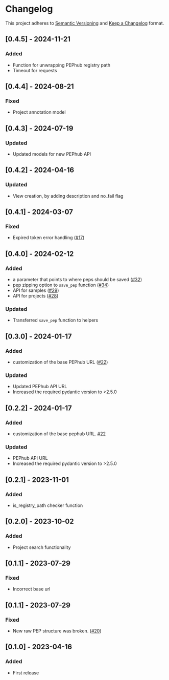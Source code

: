 # Changelog

This project adheres to [Semantic Versioning](https://semver.org/spec/v2.0.0.html) and [Keep a Changelog](https://keepachangelog.com/en/1.0.0/) format.


## [0.4.5] - 2024-11-21
### Added
- Function for unwrapping PEPhub registry path
- Timeout for requests

## [0.4.4] - 2024-08-21
### Fixed
- Project annotation model


## [0.4.3] - 2024-07-19
### Updated
- Updated models for new PEPhub API


## [0.4.2] - 2024-04-16
### Updated
- View creation, by adding description and no_fail flag


## [0.4.1] - 2024-03-07
### Fixed
- Expired token error handling  ([#17](https://github.com/pepkit/pephubclient/issues/17))

## [0.4.0] - 2024-02-12
### Added
- a parameter that points to where peps should be saved ([#32](https://github.com/pepkit/pephubclient/issues/32))
- pep zipping option to `save_pep` function ([#34](https://github.com/pepkit/pephubclient/issues/34))
- API for samples ([#29](https://github.com/pepkit/pephubclient/issues/29))
- API for projects ([#28](https://github.com/pepkit/pephubclient/issues/28))

### Updated
- Transferred `save_pep` function to helpers

## [0.3.0] - 2024-01-17
### Added
- customization of the base PEPhub URL ([#22](https://github.com/pepkit/pephubclient/issues/22))

### Updated
- Updated PEPhub API URL
- Increased the required pydantic version to >2.5.0

## [0.2.2] - 2024-01-17
### Added
- customization of the base pephub URL. [#22](https://github.com/pepkit/pephubclient/issues/22)

### Updated 
- PEPhub API URL
- Increased the required pydantic version to >2.5.0

## [0.2.1] - 2023-11-01
### Added
- is_registry_path checker function

## [0.2.0] - 2023-10-02
### Added
- Project search functionality

## [0.1.1] - 2023-07-29
### Fixed
- Incorrect base url

## [0.1.1] - 2023-07-29
### Fixed
- New raw PEP structure was broken. ([#20](https://github.com/pepkit/pephubclient/issues/20))

## [0.1.0] - 2023-04-16
### Added
- First release
